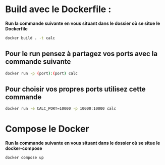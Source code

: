 # Build avec le Dockerfile :

**Run la commande suivante en vous situant dans le dossier où se situe le Dockerfile**


```bash
docker build . -t calc
```

## Pour le run pensez à partagez vos ports avec la commande suivante

```bash
docker run -p (port):(port) calc
```

## Pour choisir vos propres ports utilisez cette commande 

```bash
docker run -e CALC_PORT=10000 -p 10000:10000 calc
```


# Compose le Docker

**Run la commande suivante en vous situant dans le dossier où se situe le docker-compose**

```bash
docker compose up
```

